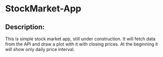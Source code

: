 # StockMarket-App

## Description:
This is simple stock market app, still under construction. It will fetch data from the API and draw a plot with it with closing prices. At the beginning it will show only daily price interval. 
